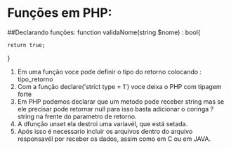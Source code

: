 # Funções em PHP:


##Declarando funções:
function validaNome(string $nome) : bool{


	return true;
}

1. Em uma função voce pode definir o tipo do retorno colocando : tipo_retorno
2. Com a função declare('strict type = 1') voce deixa o PHP com tipagem forte
3. Em PHP podemos declarar que um metodo pode receber string mas se ele precisar pode retornar null para isso basta adicionar o coringa ?string na frente do parametro de retorno.
4. A dfunção unset ela destroi uma variavél, que está setada.
5. Após isso é necessario incluir os arquivos dentro do arquivo responsavél por receber os dados, assim como em C ou em JAVA.

